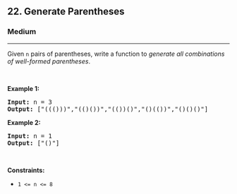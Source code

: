 <h2>22. Generate Parentheses</h2><h3>Medium</h3><hr><div style="user-select: auto;"><p style="user-select: auto;">Given <code style="user-select: auto;">n</code> pairs of parentheses, write a function to <em style="user-select: auto;">generate all combinations of well-formed parentheses</em>.</p>

<p style="user-select: auto;">&nbsp;</p>
<p style="user-select: auto;"><strong style="user-select: auto;">Example 1:</strong></p>
<pre style="user-select: auto;"><strong style="user-select: auto;">Input:</strong> n = 3
<strong style="user-select: auto;">Output:</strong> ["((()))","(()())","(())()","()(())","()()()"]
</pre><p style="user-select: auto;"><strong style="user-select: auto;">Example 2:</strong></p>
<pre style="user-select: auto;"><strong style="user-select: auto;">Input:</strong> n = 1
<strong style="user-select: auto;">Output:</strong> ["()"]
</pre>
<p style="user-select: auto;">&nbsp;</p>
<p style="user-select: auto;"><strong style="user-select: auto;">Constraints:</strong></p>

<ul style="user-select: auto;">
	<li style="user-select: auto;"><code style="user-select: auto;">1 &lt;= n &lt;= 8</code></li>
</ul>
</div>